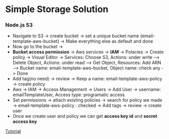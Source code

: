# Simple Storage Solution

### Node.js S3
 - Navigate to S3 -> create bucket -> set a unique bucket name (email-template-aws-bucket) -> Make everything else as default and done
 - Now go to the bucket -> 
 - **Bucket access permission** -> Aws services -> **IAM** -> Polacies -> Create policy -> Visual Editor -> Services: Choose S3, Actions: under write --> Delete Object, Actions: under read --> Get Object, Resources: Add ARN --> Bucket name: email-template-aws-bucket, Object name: check any -> Done
 - Add tag(no need) -> review -> Keep a name: email-template-aws-policy -> create policy 
 - Aws -> IAM -> Access Management -> Users -> Add User -> username: emailTemplateUser, Access type: programatic access 
 - Set permissions -> attach existing policies -> search for policy we made -> email-template-aws-policy : checked -> Add tags -> review -> create user
 - Once we create user and policy we can get **access key id** and **secret access key** 

 [Tutorial](https://www.youtube.com/watch?v=ASuU4km3VHE)
